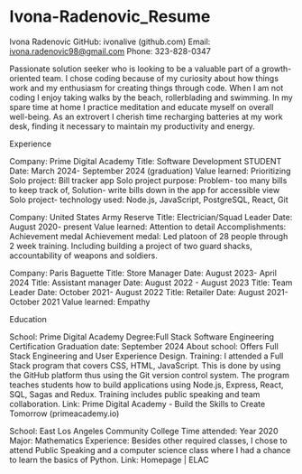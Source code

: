 # Ivona-Radenovic_Resume

Ivona Radenovic
GitHub: ivonalive (github.com)
Email: ivona.radenovic98@gmail.com
Phone: 323-828-0347


Passionate solution seeker who is looking to be a valuable part of a growth-oriented team. I chose coding because of my curiosity about how things work and my enthusiasm for creating things through code. When I am not coding I enjoy taking walks by the beach, rollerblading and swimming. In my spare time at home I practice meditation and educate myself on overall well-being. As an extrovert I cherish time recharging batteries at my work desk, finding it necessary to maintain my productivity and energy.


Experience

Company: Prime Digital Academy
Title: Software Development STUDENT
Date: March 2024- September 2024 (graduation)
Value learned: Prioritizing
Solo project: Bill tracker app
Solo project purpose: Problem- too many bills to keep track of, Solution- write bills down in the app for accessible view
Solo project- technology used: Node.js, JavaScript, PostgreSQL, React, Git

Company: United States Army Reserve
Title: Electrician/Squad Leader
Date: August 2020- present
Value learned: Attention to detail
Accomplishments: Achievement medal
Achievement medal: Led platoon of 28 people through 2 week training. Including building a project of two guard shacks, accountability of weapons and soldiers.

Company: Paris Baguette
Title: Store Manager
Date: August 2023- April 2024
Title: Assistant manager
Date: August 2022 - August 2023
Title: Team Leader
Date: October 2021- August 2022
Title: Retailer
Date: August 2021- October 2021
Value learned: Empathy

Education

School: Prime Digital Academy
Degree:Full Stack Software Engineering Certification
Graduation date: September 2024
About school: Offers Full Stack Engineering and User Experience Design.
Training: I attended a Full Stack program that covers CSS, HTML, JavaScript. This is done by using the GitHub platform thus using the Git version control system.  The program teaches students how to build applications using Node.js, Express, React, SQL, Sagas and Redux. Training includes public speaking and team collaboration. 
Link: Prime Digital Academy - Build the Skills to Create Tomorrow (primeacademy.io)

School: East Los Angeles Community College
Time attended:  Year 2020
Major: Mathematics 
Experience: Besides other required classes, I chose to attend Public Speaking and  a computer science class where I had a chance to learn the basics of Python. 
Link: Homepage | ELAC


